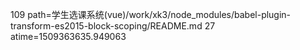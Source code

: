 109 path=学生选课系统(vue)/work/xk3/node_modules/babel-plugin-transform-es2015-block-scoping/README.md
27 atime=1509363635.949063

